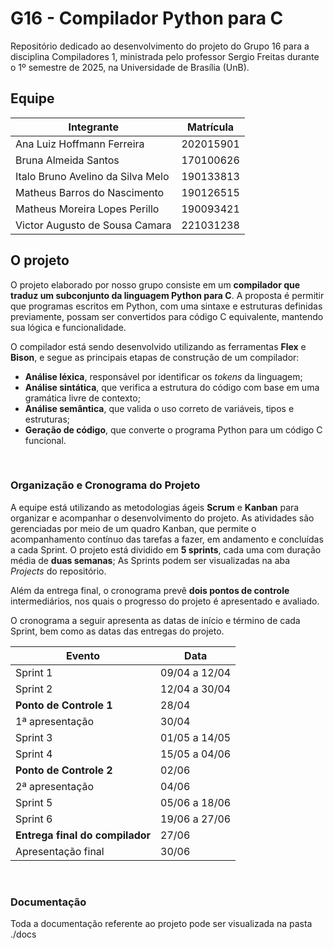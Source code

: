 # G16 - Compilador Python para C

Repositório dedicado ao desenvolvimento do projeto do Grupo 16 para a disciplina Compiladores 1, ministrada pelo professor Sergio Freitas durante o 1º semestre de 2025, na Universidade de Brasília (UnB).


## Equipe
|Integrante|Matrícula|
|----------|---------|
|Ana Luiz Hoffmann Ferreira|202015901|
|Bruna Almeida Santos|170100626|
|Italo Bruno Avelino da Silva Melo|190133813|
|Matheus Barros do Nascimento|190126515|
|Matheus Moreira Lopes Perillo|190093421|
|Victor Augusto de Sousa Camara|221031238|

## O projeto

O projeto elaborado por nosso grupo consiste em um **compilador que traduz um subconjunto da linguagem Python para C**. A proposta é permitir que programas escritos em Python, com uma sintaxe e estruturas definidas previamente, possam ser convertidos para código C equivalente, mantendo sua lógica e funcionalidade.

O compilador está sendo desenvolvido utilizando as ferramentas **Flex** e **Bison**, e segue as principais etapas de construção de um compilador:  
- **Análise léxica**, responsável por identificar os *tokens* da linguagem;  
- **Análise sintática**, que verifica a estrutura do código com base em uma gramática livre de contexto;  
- **Análise semântica**, que valida o uso correto de variáveis, tipos e estruturas;  
- **Geração de código**, que converte o programa Python para um código C funcional.

<br>

### Organização e Cronograma do Projeto

A equipe está utilizando as metodologias ágeis **Scrum** e **Kanban** para organizar e acompanhar o desenvolvimento do projeto. As atividades são gerenciadas por meio de um quadro Kanban, que permite o acompanhamento contínuo das tarefas a fazer, em andamento e concluídas a cada Sprint. O projeto está dividido em **5 sprints**, cada uma com duração média de **duas semanas**; As Sprints podem ser visualizadas na aba _Projects_ do repositório.

Além da entrega final, o cronograma prevê **dois pontos de controle** intermediários, nos quais o progresso do projeto é apresentado e avaliado.

O cronograma a seguir apresenta as datas de início e término de cada Sprint, bem como as datas das entregas do projeto.

|Evento|Data|
|------|----|
|Sprint 1|09/04 a 12/04|
|Sprint 2|12/04 a 30/04|
|**Ponto de Controle 1**|28/04|
|1ª apresentação|30/04|
|Sprint 3|01/05 a 14/05|
|Sprint 4|15/05 a 04/06|
|**Ponto de Controle 2**|02/06|
|2ª apresentação|04/06|
|Sprint 5|05/06 a 18/06|
|Sprint 6|19/06 a 27/06|
|**Entrega final do compilador**|27/06|
|Apresentação final|30/06|


<br>

### Documentação

Toda a documentação referente ao projeto pode ser visualizada na pasta ./docs
